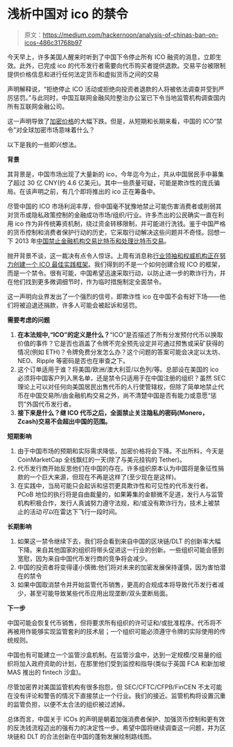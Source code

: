 # 浅析中国对 ico 的禁令

> 原文：<https://medium.com/hackernoon/analysis-of-chinas-ban-on-icos-486c31768b97>

今天早上，许多美国人醒来时听到了中国下令停止所有 ICO 融资的消息，立即生效。此外，已完成 ico 的代币发行者需要向代币购买者提供退款。交易平台被限制提供价格信息和进行任何法定货币和虚拟货币之间的交易

声明解释说，“拒绝停止 ICO 活动或拒绝向投资者退款的人将被依法调查并受到严厉惩罚。”与此同时，中国互联网金融风险整治办公室已下令当地监管机构调查国内所有互联网金融公司。

这一声明导致了[加密价格](http://coinmarketcap.com)的大幅下跌。但是，从短期和长期来看，中国的 ICO“禁令”对全球加密市场意味着什么？

以下是我的一些即兴想法。

**背景**

其背景是，中国市场出现了大量新的 ico，今年迄今为止，共从中国居民手中募集了超过 30 亿 CNY(约 4.6 亿美元)。其中一些质量可疑，可能是欺诈性的庞氏骗局。在该声明之前，有几个即将推出的 ico 正在筹备中。

尽管中国的 ICO 市场利润丰厚，但中国毫不犹豫地禁止可能伤害消费者或削弱其对货币或隐私政策控制的金融成功市场/组织/行业。许多杰出的公民确实一直在利用 ico 作为非传统筹资机制，绕过资金转移限制，并可能进行洗钱。鉴于中国严格的货币控制和消费者保护行动的历史，它采取行动解决这些问题并不奇怪。回想一下 2013 年[中国禁止金融机构交易比特币和处理比特币交易](http://www.nytimes.com/2013/12/06/business/international/china-bars-banks-from-using-bitcoin.html?mcubz=0)。

抛开背景不谈，这一裁决有点令人惊讶。上周有消息称[行业领袖和权威机构正在努力创建一个 ICO 最佳实践框架](https://cointelegraph.com/news/as-china-plans-to-regulate-icos-blockchain-consortia-form-framework)。我们得到的不是一个如何创建合规 ICO 的框架，而是一个禁令。很有可能，中国希望迅速采取行动，以防止进一步的欺诈行为，并在他们找到更多微调细节时，作为临时措施制定全面禁令。

这一声明向业界发出了一个强烈的信号，即欺诈性 ico 在中国不会有好下场——他们将被迫退还捐款，许多人可能会被起诉和惩罚。

**需要考虑的问题**

1.  **在本法规中,“ICO”的定义是什么？**“ICO”是否描述了所有分发预付代币以换取价值的事件？它是否也涵盖了令牌不完全预先设定并可通过预售或采矿获得的情况(例如 ETH)？令牌免费分发怎么办？这个问题的答案可能会决定以太坊、NEO、Ripple 等密码是否也在审查之下。
2.  这个订单适用于谁？将美国/欧洲/澳大利亚/以色列/等。总部设在美国的 ico 必须将中国客户列入黑名单，还是禁令只适用于在中国注册的组织？虽然 SEC 理论上可以对任何向美国居民出售代币的人行使管辖权，但除了简单地禁止代币在中国交易所/由金融机构交易之外，尚不清楚中国是否有能力或意愿“惩罚”外国代币发行者。
3.  **接下来是什么？继 ICO 代币之后，全面禁止关注隐私的密码(Monero，Zcash)交易不会超出中国的范围。**

**短期影响**

1.  由于中国市场的预期和实际需求降低，加密价格将会下降。不出所料，今天是 CoinMarketCap 全线飘红的一天(除了与美元挂钩的 Tether)。
2.  代币发行商开始反思他们在中国的存在。许多组织原本认为中国将是象征性捐款的一个巨大来源，但现在不再是这样了(至少现在是这样)。
3.  在实践中，当局可能只会起诉和惩罚更具欺诈性和可见性的代币发行者。PCoB 地位的执行将是自由裁量的，如果筹集的金额微不足道，发行人与监管机构积极合作，发行人真诚努力遵守法规，和/或没有欺诈行为，技术上被禁止的活动*可以*在雷达下飞行一段时间。

**长期影响**

1.  如果这一禁令继续下去，我们将会看到来自中国的区块链/DLT 的创新率大幅下降。来自其他国家的组织将带头促进这一行业的创新。一些组织可能会感到宽慰，因为来自中国代币发行商的竞争将会减少。
2.  中国的投资者将变得谨小慎微:他们将对未来的加密发展保持谨慎，因为害怕潜在的禁令
3.  如果中国取消禁令并开始监管代币销售，更高的合规成本将导致代币发行者减少，甚至可能导致某些代币应用出现垄断/双头垄断局面。

**下一步**

中国可能会恢复代币销售，但将要求所有组织的许可证和/或批准程序。代币将不再被用作能够实现监管套利的技术层；一个组织可能必须遵守令牌的实际使用的传统规则。

中国也有可能建立一个监管沙盒机制。在监管沙盒中，达到一定规模/交易量的组织将加入政府资助的计划，在那里他们受到监控和指导(类似于英国 FCA 和新加坡 MAS 推出的 fintech 沙盒)。

尽管加密界对美国监管机构有很多抱怨，但 SEC/CFTC/CFPB/FinCEN 不太可能在没有评论和警告的情况下直接禁止一个行业。我们的接近。监管机构将设置沉重的监管负担，以便不太合法的组织被过滤掉。

总体而言，中国关于 ICOs 的声明是朝着加强消费者保护、加强货币控制和更有效的反洗钱流程迈出的强有力的决定性一步。希望中国将继续调查这一问题，并为区块链和 DLT 的合法创新在中国的蓬勃发展绘制路线图。